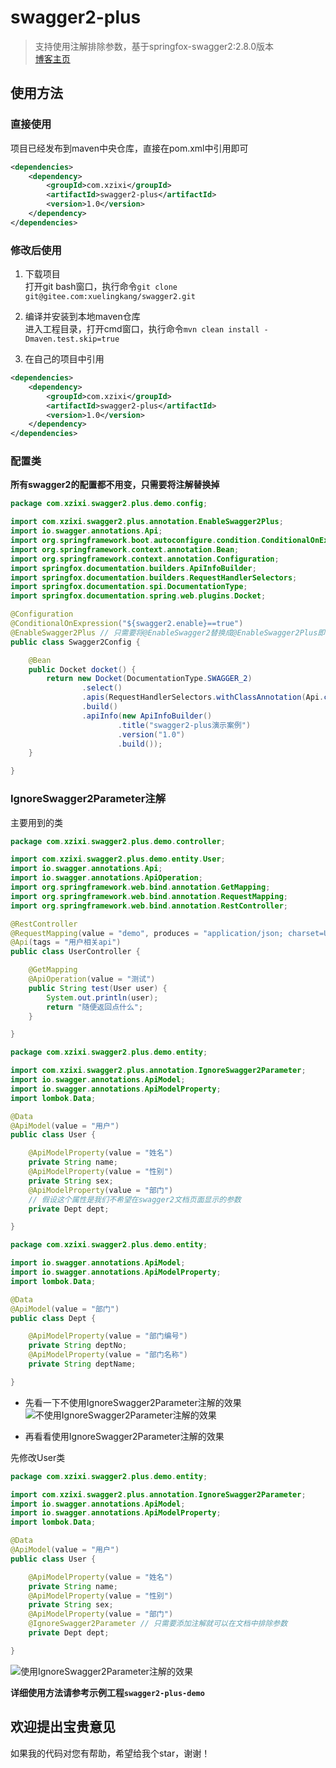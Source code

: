 # swagger2-plus
>支持使用注解排除参数，基于springfox-swagger2:2.8.0版本<br>
<a href="https://blog.csdn.net/qq_35433926" target="_blank">博客主页</a>
## 使用方法

### 直接使用

项目已经发布到maven中央仓库，直接在pom.xml中引用即可

```xml
<dependencies>
    <dependency>
        <groupId>com.xzixi</groupId>
        <artifactId>swagger2-plus</artifactId>
        <version>1.0</version>
    </dependency>
</dependencies>
```

### 修改后使用

1. 下载项目<br>
打开git bash窗口，执行命令`git clone git@gitee.com:xuelingkang/swagger2.git`

2. 编译并安装到本地maven仓库<br>
进入工程目录，打开cmd窗口，执行命令`mvn clean install -Dmaven.test.skip=true`

3. 在自己的项目中引用

```xml
<dependencies>
    <dependency>
        <groupId>com.xzixi</groupId>
        <artifactId>swagger2-plus</artifactId>
        <version>1.0</version>
    </dependency>
</dependencies>
```

### 配置类

**所有swagger2的配置都不用变，只需要将注解替换掉**

```java
package com.xzixi.swagger2.plus.demo.config;

import com.xzixi.swagger2.plus.annotation.EnableSwagger2Plus;
import io.swagger.annotations.Api;
import org.springframework.boot.autoconfigure.condition.ConditionalOnExpression;
import org.springframework.context.annotation.Bean;
import org.springframework.context.annotation.Configuration;
import springfox.documentation.builders.ApiInfoBuilder;
import springfox.documentation.builders.RequestHandlerSelectors;
import springfox.documentation.spi.DocumentationType;
import springfox.documentation.spring.web.plugins.Docket;

@Configuration
@ConditionalOnExpression("${swagger2.enable}==true")
@EnableSwagger2Plus // 只需要将@EnableSwagger2替换成@EnableSwagger2Plus即可
public class Swagger2Config {

    @Bean
    public Docket docket() {
        return new Docket(DocumentationType.SWAGGER_2)
                .select()
                .apis(RequestHandlerSelectors.withClassAnnotation(Api.class)) // 只显示添加@Api注解的类
                .build()
                .apiInfo(new ApiInfoBuilder()
                        .title("swagger2-plus演示案例")
                        .version("1.0")
                        .build());
    }

}
```

### IgnoreSwagger2Parameter注解

主要用到的类

```java
package com.xzixi.swagger2.plus.demo.controller;

import com.xzixi.swagger2.plus.demo.entity.User;
import io.swagger.annotations.Api;
import io.swagger.annotations.ApiOperation;
import org.springframework.web.bind.annotation.GetMapping;
import org.springframework.web.bind.annotation.RequestMapping;
import org.springframework.web.bind.annotation.RestController;

@RestController
@RequestMapping(value = "demo", produces = "application/json; charset=UTF-8")
@Api(tags = "用户相关api")
public class UserController {

    @GetMapping
    @ApiOperation(value = "测试")
    public String test(User user) {
        System.out.println(user);
        return "随便返回点什么";
    }

}
```

```java
package com.xzixi.swagger2.plus.demo.entity;

import com.xzixi.swagger2.plus.annotation.IgnoreSwagger2Parameter;
import io.swagger.annotations.ApiModel;
import io.swagger.annotations.ApiModelProperty;
import lombok.Data;

@Data
@ApiModel(value = "用户")
public class User {

    @ApiModelProperty(value = "姓名")
    private String name;
    @ApiModelProperty(value = "性别")
    private String sex;
    @ApiModelProperty(value = "部门")
    // 假设这个属性是我们不希望在swagger2文档页面显示的参数
    private Dept dept;

}
```

```java
package com.xzixi.swagger2.plus.demo.entity;

import io.swagger.annotations.ApiModel;
import io.swagger.annotations.ApiModelProperty;
import lombok.Data;

@Data
@ApiModel(value = "部门")
public class Dept {

    @ApiModelProperty(value = "部门编号")
    private String deptNo;
    @ApiModelProperty(value = "部门名称")
    private String deptName;

}
```

* 先看一下不使用IgnoreSwagger2Parameter注解的效果
![不使用IgnoreSwagger2Parameter注解的效果](https://images.gitee.com/uploads/images/2019/0814/114929_385498c6_1672679.jpeg "1.jpg")

* 再看看使用IgnoreSwagger2Parameter注解的效果

先修改User类

```java
package com.xzixi.swagger2.plus.demo.entity;

import com.xzixi.swagger2.plus.annotation.IgnoreSwagger2Parameter;
import io.swagger.annotations.ApiModel;
import io.swagger.annotations.ApiModelProperty;
import lombok.Data;

@Data
@ApiModel(value = "用户")
public class User {

    @ApiModelProperty(value = "姓名")
    private String name;
    @ApiModelProperty(value = "性别")
    private String sex;
    @ApiModelProperty(value = "部门")
    @IgnoreSwagger2Parameter // 只需要添加注解就可以在文档中排除参数
    private Dept dept;

}
```

![使用IgnoreSwagger2Parameter注解的效果](https://images.gitee.com/uploads/images/2019/0814/114941_d87c0198_1672679.jpeg "2.jpg")

**详细使用方法请参考示例工程`swagger2-plus-demo`**

## 欢迎提出宝贵意见

如果我的代码对您有帮助，希望给我个star，谢谢！
